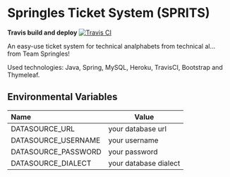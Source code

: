 # Springles Ticket System (SPRITS)

**Travis build and deploy**
[![Travis CI](https://travis-ci.org/X4DD3W/Springles.svg?branch=master)](https://travis-ci.org/X4DD3W/Springles)

An easy-use ticket system for technical analphabets from technical al... from Team Springles!

Used technologies: Java, Spring, MySQL, Heroku, TravisCI, Bootstrap and Thymeleaf.

## Environmental Variables
| Name                 | Value                |
| :------------------- | -------------------- |
| DATASOURCE_URL       | your database url    |
| DATASOURCE_USERNAME  | your username        |
| DATASOURCE_PASSWORD  | your password        |
| DATASOURCE_DIALECT   | your database dialect|

